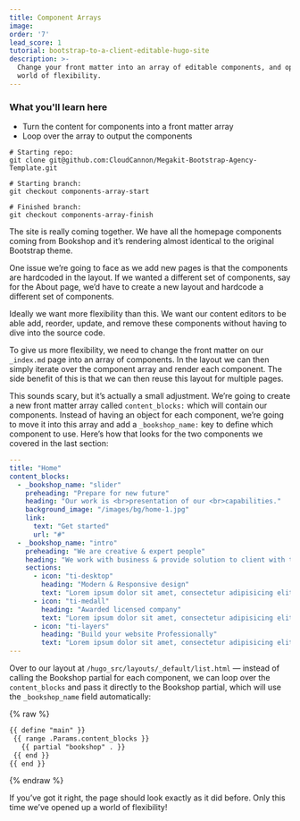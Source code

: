 ```yaml
---
title: Component Arrays
image: 
order: '7'
lead_score: 1
tutorial: bootstrap-to-a-client-editable-hugo-site
description: >-
  Change your front matter into an array of editable components, and open up a
  world of flexibility.
---
```


### What you'll learn here

* Turn the content for components into a front matter array
* Loop over the array to output the components

```shell
# Starting repo:
git clone git@github.com:CloudCannon/Megakit-Bootstrap-Agency-Template.git

# Starting branch:
git checkout components-array-start

# Finished branch:
git checkout components-array-finish
```

The site is really coming together. We have all the homepage components coming from Bookshop and it’s rendering almost identical to the original Bootstrap theme.

One issue we’re going to face as we add new pages is that the components are hardcoded in the layout. If we wanted a different set of components, say for the About page, we’d have to create a new layout and hardcode a different set of components.

Ideally we want more flexibility than this. We want our content editors to be able add, reorder, update, and remove these components without having to dive into the source code.

To give us more flexibility, we need to change the front matter on our `_index.md` page into an array of components. In the layout we can then simply iterate over the component array and render each component. The side benefit of this is that we can then reuse this layout for multiple pages.

This sounds scary, but it’s actually a small adjustment. We’re going to create a new front matter array called `content_blocks:` which will contain our components. Instead of having an object for each component, we’re going to move it into this array and add a `_bookshop_name:` key to define which component to use. Here’s how that looks for the two components we covered in the last section:

```yaml
---
title: "Home"
content_blocks:
  - _bookshop_name: "slider"
    preheading: "Prepare for new future"
    heading: "Our work is <br>presentation of our <br>capabilities."
    background_image: "/images/bg/home-1.jpg"
    link:
      text: "Get started"
      url: "#"
  - _bookshop_name: "intro"
    preheading: "We are creative & expert people"
    heading: "We work with business & provide solution to client with their business problem"
    sections:
      - icon: "ti-desktop"
        heading: "Modern & Responsive design"
        text: "Lorem ipsum dolor sit amet, consectetur adipisicing elit. Odit, ducimus."
      - icon: "ti-medall"
        heading: "Awarded licensed company"
        text: "Lorem ipsum dolor sit amet, consectetur adipisicing elit. Odit, ducimus."
      - icon: "ti-layers"
        heading: "Build your website Professionally"
        text: "Lorem ipsum dolor sit amet, consectetur adipisicing elit. Odit, ducimus."
---
```

Over to our layout at `/hugo_src/layouts/_default/list.html`&nbsp;— instead of calling the Bookshop partial for each component, we can loop over the `content_blocks` and pass it directly to the Bookshop partial, which will use the `_bookshop_name` field automatically:

{% raw %}
 ```html
{{ define "main" }}
  {{ range .Params.content_blocks }}
    {{ partial "bookshop" . }}
  {{ end }}
{{ end }}
```
{% endraw %}

If you’ve got it right, the page should look exactly as it did before. Only this time we’ve opened up a world of flexibility\!
